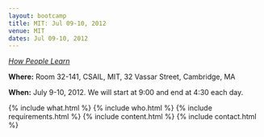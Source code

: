 ```yaml
---
layout: bootcamp
title: MIT: Jul 09-10, 2012
venue: MIT
dates: Jul 09-10, 2012
---
```

[_How People Learn_](http://www.nap.edu/catalog.php?record_id=9853)

**Where:** Room 32-141, CSAIL, MIT, 32 Vassar Street, Cambridge, MA

**When:** July 9-10, 2012. We will start at 9:00 and end at 4:30 each day.

{% include what.html %}
{% include who.html %}
{% include requirements.html %}
{% include content.html %}
{% include contact.html %}
